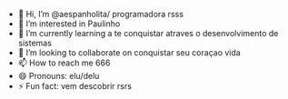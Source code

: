 - 👋 Hi, I’m @aespanholita/ programadora rsss
- 👀 I’m interested in Paulinho
- 🌱 I’m currently learning a te conquistar atraves o desenvolvimento de sistemas
- 💞️ I’m looking to collaborate on conquistar seu coraçao vida
- 📫 How to reach me 666
- 😄 Pronouns: elu/delu
- ⚡ Fun fact: vem descobrir rsrs

<!---
aespanholita/aespanholita is a ✨ special ✨ repository because its `README.md` (this file) appears on your GitHub profile.
You can click the Preview link to take a look at your changes.
--->
